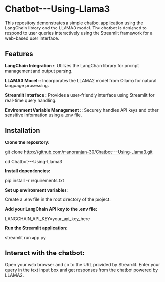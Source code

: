 # Chatbot---Using-Llama3
This repository demonstrates a simple chatbot application using the LangChain library and the LLAMA3 model. The chatbot is designed to respond to user queries interactively using the Streamlit framework for a web-based user interface.

## Features
**LangChain Integration :**: Utilizes the LangChain library for prompt management and output parsing.

**LLAMA3 Model :**: Incorporates the LLAMA2 model from Ollama for natural language processing.

**Streamlit Interface :** Provides a user-friendly interface using Streamlit for real-time query handling.

**Environment Variable Management :**: Securely handles API keys and other sensitive information using a .env file.

## Installation
**Clone the repository:**

  git clone https://github.com/manoranjan-30/Chatbot---Using-Llama3.git
 
  cd Chatbot---Using-Llama3

**Install dependencies:**

  pip install -r requirements.txt

**Set up environment variables:**

  Create a .env file in the root directory of the project.

**Add your LangChain API key to the .env file:**

  LANGCHAIN_API_KEY=your_api_key_here

**Run the Streamlit application:**

  streamlit run app.py

## Interact with the chatbot:
Open your web browser and go to the URL provided by Streamlit. Enter your query in the text input box and get responses from the chatbot powered by LLAMA2.
